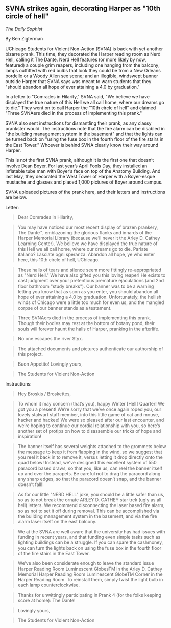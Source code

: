 ## SVNA strikes again, decorating Harper as "10th circle of hell"

*The Daily Sophist*

By Ben Zigterman

UChicago Students for Violent Non-­Action (SVNA) is back with yet another bizarre prank. This time, they decorated the Harper reading room as Nerd Hell, calling it The Dante. Nerd Hell features (or more likely by now, featured) a couple grim reapers, including one hanging from the balcony; lamps outfitted with red bulbs that look they could be from a New Orleans bordello or a Woody Allen sex scene; and an illegible, windswept banner outside Harper that SVNA says was meant to warn students that they "should abandon all hope of ever attaining a 4.0 by graduation."

In a letter to "Comrades in Hilarity," SVNA said, "We believe we have displayed the true nature of this Hell we all call home, where our dreams go to die." They went on to call Harper the "10th circle of hell" and claimed "Three SVNAers died in the process of implementing this prank."

SVNA also sent instructions for dismantling their prank, as any classy prankster would. The instructions note that the fire alarm can be disabled in "the building management system in the basement" and that the lights can be turned back on "using the fuse box in the fourth floor of the fire stairs in the East Tower." Whoever is behind SVNA clearly know their way around Harper.

This is not the first SVNA prank, although it is the first one that doesn’t involve Dean Boyer. For last year’s April Fools Day, they installed an inflatable tube man with Boyer’s face on top of the Anatomy Building. And last May, they decorated the West Tower of Harper with a Boyer-esque mustache and glasses and placed 1,000 pictures of Boyer around campus.

SVNA uploaded pictures of the prank here, and their letters and instructions are below.

Letter:

> Dear Comrades in Hilarity,

> You may have noticed our most recent display of brazen prankery, The Dante™, emblazoning the glorious flanks and innards of the Harper Memorial Library (because we’ll never it the Arley D. Cathey Learning Center). We believe we have displayed the true nature of this Hell we all call home, where our dreams go to die. Parlate italiano? Lasciate ogni speranza. Abandon all hope, ye who enter here, this 10th circle of hell, UChicago.

> These halls of tears and silence seem more fittingly re-appropriated as "Nerd Hell." We have also gifted you this loving reaper! He exists to cast judgment over your pretentious premature ejaculations (and 2nd floor bathroom "study breaks"). Our banner was to be a warning letting you know that as soon as you enter, you should abandon all hope of ever attaining a 4.0 by graduation. Unfortunately, the hellish winds of Chicago were a little too much for even us, and the mangled corpse of our banner stands as a testament.

> Three SVNAers died in the process of implementing this prank. Though their bodies may rest at the bottom of botany pond, their souls will forever haunt the halls of Harper, pranking in the afterlife.

> No one escapes the river Styx.

> The attached documents and pictures authenticate our authorship of this project.

> Buon Appetito!
> Lovingly yours,

> The Students for Violent Non-Action

Instructions:

> Hey Broskis / Broskettes,

> To whom it may concern (that’s you), happy Winter [Hell] Quarter! We got you a present! We’re sorry that we’ve once again roped you, our lovely stalwart staff member, into this little game of cat and mouse, hacker and hackee! We were so pleased after our last encounter, and we’re hoping to continue our cordial relationship with you, so here’s another set of protips on how to disassemble our tricks of hope and inspiration!

> The banner itself has several weights attached to the grommets below the message to keep it from flapping in the wind, so we suggest that you reel it back in to remove it, versus letting it drop directly onto the quad below!
Instead, we’ve designed this excellent system of 550 paracord based draws, so that you, like us, can reel the banner itself up and over the parapets. Be careful not to drag the paracord along any sharp edges, so that the paracord doesn’t snap, and the banner doesn’t fall!!

> As for our little "NERD HELL" joke, you should be a little safer than us, so as to not break the ornate ARLEY D. CATHEY star trek (ugly as all hell) letters. We recommend disconnecting the laser based fire alarm, so as not to set it off during removal. This can be accomplished via the building management system in the basement, and via the fire alarm laser itself on the east balcony.

> We at the SVNA are well aware that the university has had issues with funding in recent years, and that funding even simple tasks such as lighting buildings can be a struggle. If you can spare the cash­money, you can turn the lights back on using the fuse box in the fourth floor of the fire stairs in the East Tower.

> We’ve also been considerate enough to leave the standard issue Harper Reading Room Luminescent GlobesTM in the Arley D. Cathey Memorial Harper Reading Room Luminescent GlobeTM Corner in the Harper Reading Room. To reinstall them, simply twist the light bulb in each lamp counterclockwise.

> Thanks for unwittingly participating in Prank 4 (for the folks keeping score at home): The Dante!

> Lovingly yours,

> The Students for Violent Non-­Action